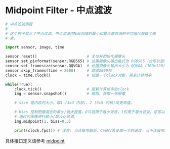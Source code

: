Midpoint Filter - 中点滤波
================================

```python
# 中点滤波例程
#
# 这个例子显示了中点过滤。中点滤波用NxN邻域的最小和最大像素值的平均值代替每个像
# 素。

import sensor, image, time

sensor.reset()                      # 复位并初始化摄像头
sensor.set_pixformat(sensor.RGB565) # 设置摄像头输出格式为 RGB565（也可以是GRAYSCALE）
sensor.set_framesize(sensor.QQVGA)  # 设置摄像头输出大小为 QQVGA (160x120)
sensor.skip_frames(time = 2000)     # 跳过2000帧
clock = time.clock()                # 创建一个clock对象，用来计算帧率

while(True):
    clock.tick()                    # 更新计算帧率的clock
    img = sensor.snapshot()         # 拍照，获取一张图像

    # size 是内核的大小。取1 (3x3 内核)、2 (5x5 内核)或更高值。

    # bias 控制图像混合的最小/最大程度。0只适用于最小滤波，1仅用于最大滤波。您可以
    # 通过对图像进行最小/最大化过滤。
    img.midpoint(1, bias=0.5)

    print(clock.fps()) # 注意: 当连接电脑后，CanMV会变成一半的速度。当不连接电脑，帧率会增加。
```

具体接口定义请参考 [midpoint](../../library/canmv/image.md#midpoint)
